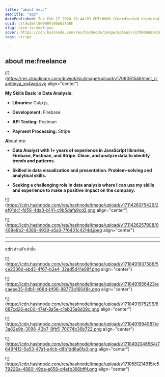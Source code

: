 ```yaml
---
title: "about me.:"
seoTitle: "app"
datePublished: Tue Feb 27 2024 20:44:09 GMT+0000 (Coordinated Universal Time)
cuid: clt4u5mll000409l06b63fh0h
slug: nice-to-meet-you
cover: https://cdn.hashnode.com/res/hashnode/image/upload/v1709066864161/2f0133b5-1cba-480c-bb29-e52c919ca637.png
tags: stripe

---
```


## about me:freelance

![](https://res.cloudinary.com/dcwjok3nu/image/upload/v1709061546/mint_jiraphinya_xp4wqi.svg align="center")

**My Skills Basic in Data Analysis:**

* **Libraries:** Gulp.js,
    
* **Development:** Firebase
    
* **API Testing:** Postman
    
* **Payment Processing:** Stripe
    

**A**bout me:

* **Data Analyst with 1+ years of experience in JavaScript libraries, Firebase, Postman, and Stripe. Clean, and analyze data to identify trends and patterns.**
    
* **Skilled in data visualization and presentation. Problem-solving and analytical skills.**
    
* **Seeking a challenging role in data analysis where I can use my skills and experience to make a positive impact on the company.**
    

![](https://cdn.hashnode.com/res/hashnode/image/upload/v1711426075429/2ef01dc1-fd59-4da3-b141-c9b5dafa9cd2.png align="center")

![](https://cdn.hashnode.com/res/hashnode/image/upload/v1711426257908/0498e8b2-4389-4939-a5a3-7f6401c4214d.jpeg align="center")

---

---

cdn ส่วนตัวเท่านั้น

![](https://cdn.hashnode.com/res/hashnode/image/upload/v1710491937586/5ce2336d-ebd3-4f67-b2e4-32ad5d41e98f.png align="center")

![](https://cdn.hashnode.com/res/hashnode/image/upload/v1710491956423/ecaeee35-0db1-468d-bf96-88773b16648c.png align="center")

![](https://cdn.hashnode.com/res/hashnode/image/upload/v1710491975296/8687cd26-ec00-47ef-8a5e-c1eb35a8d39c.png align="center")

![](https://cdn.hashnode.com/res/hashnode/image/upload/v1710491994987/e3a82e9b-3098-43b7-8fb5-70074b36b722.png align="center")

![](https://cdn.hashnode.com/res/hashnode/image/upload/v1710492046564/7649f412-0a53-47a1-a4cb-d8b1dd6a6fa0.png align="center")

![](https://cdn.hashnode.com/res/hashnode/image/upload/v1710581214915/c579226a-4880-49da-a658-d4efb396bff4.png align="center")